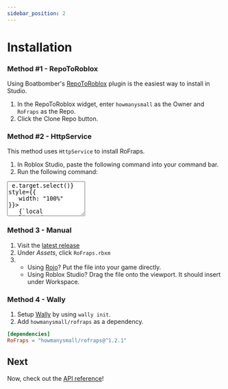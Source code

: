 ```yaml
---
sidebar_position: 2
---
```


# Installation

### Method #1 - RepoToRoblox

Using Boatbomber's [RepoToRoblox](https://devforum.roblox.com/t/repotoroblox-simple-and-quick-github-cloning-into-your-explorer/1000272) plugin is the easiest way to install in Studio.

1. In the RepoToRoblox widget, enter `howmanysmall` as the Owner and `RoFraps` as the Repo.
2. Click the Clone Repo button.

### Method #2 - HttpService

This method uses `HttpService` to install RoFraps.

1. In Roblox Studio, paste the following command into your command bar.
2. Run the following command:

<textarea readonly rows="5" onClick={e => e.target.select()} style={{
   width: "100%"
}}>
   {`local ReplicatedStorage = game:GetService("ReplicatedStorage")
local HttpService = game:GetService("HttpService")
local HttpEnabled = HttpService.HttpEnabled
HttpService.HttpEnabled = true
local function RequestAsync(RequestDictionary)
	return HttpService:RequestAsync(RequestDictionary)
end
local function GetAsync(Url, Headers)
	Headers["cache-control"] = "no-cache"
	local Success, ResponseDictionary = pcall(RequestAsync, {
		Headers = Headers;
		Method = "GET";
		Url = Url;
	})
	if Success then
		if ResponseDictionary.Success then
			return ResponseDictionary.Body
		else
			return false, string.format("HTTP %d: %s", ResponseDictionary.StatusCode, ResponseDictionary.StatusMessage)
		end
	else
		return false, ResponseDictionary
	end
end
local function Initify(Root)
	local InitFile = Root:FindFirstChild("init") or Root:FindFirstChild("init.lua") or Root:FindFirstChild("init.client.lua") or Root:FindFirstChild("init.server.lua")
	if InitFile then
		InitFile.Name = Root.Name
		InitFile.Parent = Root.Parent
		for _, Child in Root:GetChildren() do
			Child.Parent = InitFile
		end
		Root:Destroy()
		Root = InitFile
	end
	for _, Child in Root:GetChildren() do
		Initify(Child)
	end
	return Root
end
local FilesList = HttpService:JSONDecode(assert(GetAsync(
	"https://api.github.com/repos/howmanysmall/RoFraps/contents/src",
	{accept = "application/vnd.github.v3+json"}
)))
local RoFraps = Instance.new("Folder")
RoFraps.Name = "RoFraps"
for _, FileData in FilesList do
	local ModuleScript = Instance.new("ModuleScript")
	ModuleScript.Name = tostring(string.match(FileData.name, "(%w+)%.lua"))
	local Success, Source = GetAsync(FileData.download_url, {})
	if not Success then
		ModuleScript.Source = string.format("--[[\n%*\n]]\nreturn false\n", tostring(Source))
	else
		ModuleScript.Source = tostring(Success)
	end
	ModuleScript.Parent = RoFraps
end
RoFraps.Parent = ReplicatedStorage
Initify(RoFraps)
HttpService.HttpEnabled = HttpEnabled`}
</textarea>

### Method 3 - Manual

1. Visit the [latest release](https://github.com/howmanysmall/RoFraps/releases)
2. Under *Assets*, click `RoFraps.rbxm`
3. - Using [Rojo](https://rojo.space/)? Put the file into your game directly.
   - Using Roblox Studio? Drag the file onto the viewport. It should insert under Workspace.

### Method 4 - Wally

1. Setup [Wally](https://wally.run/) by using `wally init`.
2. Add `howmanysmall/rofraps` as a dependency.

```toml
[dependencies]
RoFraps = "howmanysmall/rofraps@^1.2.1"
```

## Next

Now, check out the [API reference](/api/RoFraps)!
